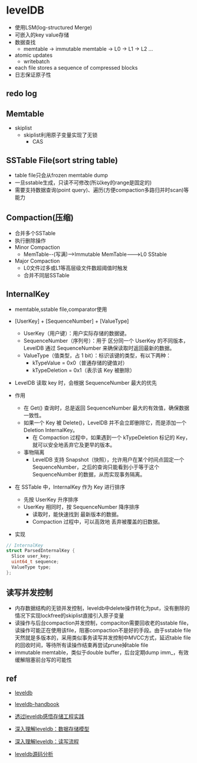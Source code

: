 # levelDB
+ 使用LSM(log-structured Merge)
+ 可嵌入的key value存储
+ 数据查找
    + memtable -> immutable memtable -> L0 -> L1 -> L2 ...
+ atomic updates
    + writebatch
+ each file stores a sequence of compressed blocks
+ 日志保证原子性




## redo log

## Memtable
+ skiplist
    + skiplist利用原子变量实现了无锁
        + CAS

## SSTable File(sort string table)
+ table file只会从frozen memtable dump
+ 一旦sstable生成，只读不可修改(所以key的range是固定的)
+ 需要支持数据查询(point query)、遍历(方便compaction多路归并时scan)等能力


## Compaction(压缩)
+ 合并多个SSTable
+ 执行删除操作
+ Minor Compaction
    + MemTable--(写满)-->Immutable MemTable--->L0 SStable
+ Major Compaction
    + L0文件过多或L1等高层级文件数超阈值时触发
    + 合并不同层SSTable

## InternalKey
+ memtable,sstable file,comparator使用
+ [UserKey] + [SequenceNumber] + [ValueType]
    + UserKey（用户键）：用户实际存储的数据键。
    + SequenceNumber（序列号）：用于 区分同一个 UserKey 的不同版本，LevelDB 通过 SequenceNumber 来确保读取时返回最新的数据。
    + ValueType（值类型，占 1 bit）：标识该键的类型，有以下两种：
        + kTypeValue = 0x0（普通存储的键值对）
        + kTypeDeletion = 0x1（表示该 Key 被删除）
+ LevelDB 读取 key 时，会根据 SequenceNumber 最大的优先

+ 作用
    + 在 Get() 查询时，总是返回 SequenceNumber 最大的有效值，确保数据一致性。
    + 如果一个 Key 被 Delete()，LevelDB 并不会立即删除它，而是添加一个 Deletion InternalKey。
        + 在 Compaction 过程中，如果遇到一个 kTypeDeletion 标记的 Key，就可以安全地丢弃它及更早的版本。
    + 事物隔离
        + LevelDB 支持 Snapshot（快照），允许用户在某个时间点固定一个 SequenceNumber，之后的查询只能看到小于等于这个 SequenceNumber 的数据，从而实现事务隔离。

+ 在 SSTable 中，InternalKey 作为 Key 进行排序
    + 先按 UserKey 升序排序
    + UserKey 相同时，按 SequenceNumber 降序排序
        + 读取时，能快速找到 最新版本的数据。
        + Compaction 过程中，可以高效地 丢弃被覆盖的旧数据。

+ 实现
```cpp
// InternalKey 
struct ParsedInternalKey {
  Slice user_key;
  uint64_t sequence;
  ValueType type;
};
```
## 读写并发控制
+ 内存数据结构的无锁并发控制，leveldb中delete操作转化为put，没有删除的情况下实现lockfree的skiplist直接引入原子变量
+ 读操作与后台compaction并发控制，compaciton需要回收老的sstable file，读操作可能正在使用该file，阻塞compaction不是好的手段。由于sstable file天然就是多版本的，采用类似事务读写并发控制中MVCC方式，延迟table file的回收时间，等待所有读操作结束再尝试prune掉table file
+ immutable memtable，类似于double buffer，后台定期dump imm_，有效缓解阻塞前台写的可能性


## ref
+ [leveldb](https://github.com/google/leveldb)

+ [leveldb-handbook](https://leveldb-handbook.readthedocs.io/zh/latest/basic.html)
+ [透过leveldb感悟存储工程实践](https://zhuanlan.zhihu.com/p/516566364)
+ [深入理解leveldb：数据存储模型](https://zhuanlan.zhihu.com/p/523551998)
+ [深入理解leveldb：读写流程](https://zhuanlan.zhihu.com/p/531933689)

+ [leveldb源码分析](https://github.com/balloonwj/CppGuide/blob/master/articles/leveldb%E6%BA%90%E7%A0%81%E5%88%86%E6%9E%90/README.md)